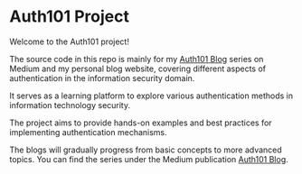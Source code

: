 # Auth101 Project

Welcome to the Auth101 project! 

The source code in this repo is mainly for my [Auth101 Blog](https://medium.com/authentication101-blog) series on Medium and my personal blog website, covering different aspects of authentication in the information security domain. 

It serves as a learning platform to explore various authentication methods in information technology security. 

The project aims to provide hands-on examples and best practices for implementing authentication mechanisms.

The blogs will gradually progress from basic concepts to more advanced topics. You can find the series under the Medium publication [Auth101 Blog](https://medium.com/authentication101-blog).
